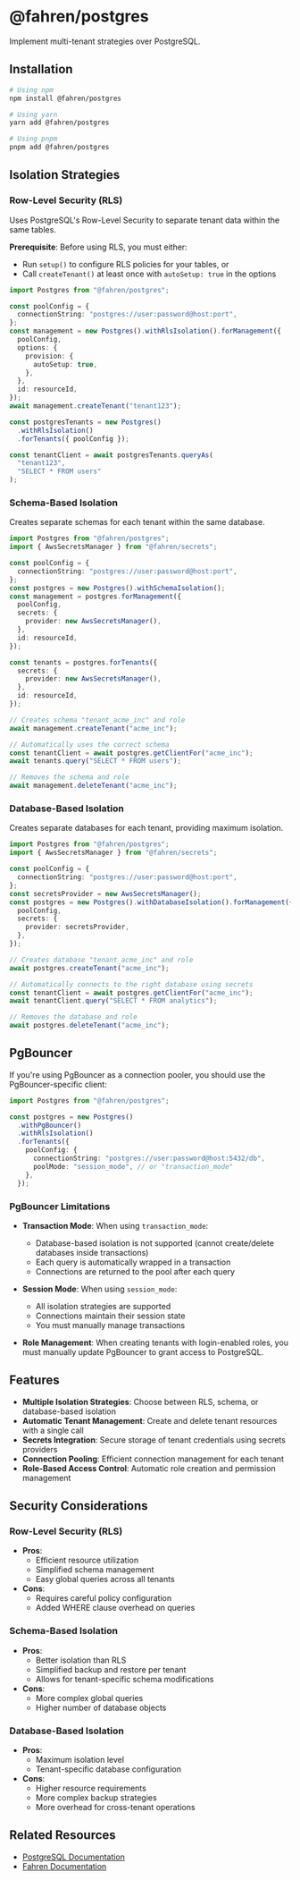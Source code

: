 # @fahren/postgres

Implement multi-tenant strategies over PostgreSQL.

## Installation

```bash
# Using npm
npm install @fahren/postgres

# Using yarn
yarn add @fahren/postgres

# Using pnpm
pnpm add @fahren/postgres
```

## Isolation Strategies

### Row-Level Security (RLS)

Uses PostgreSQL's Row-Level Security to separate tenant data within the same tables.

**Prerequisite**: Before using RLS, you must either:

- Run `setup()` to configure RLS policies for your tables, or
- Call `createTenant()` at least once with `autoSetup: true` in the options

```typescript
import Postgres from "@fahren/postgres";

const poolConfig = {
  connectionString: "postgres://user:password@host:port",
};
const management = new Postgres().withRlsIsolation().forManagement({
  poolConfig,
  options: {
    provision: {
      autoSetup: true,
    },
  },
  id: resourceId,
});
await management.createTenant("tenant123");

const postgresTenants = new Postgres()
  .withRlsIsolation()
  .forTenants({ poolConfig });

const tenantClient = await postgresTenants.queryAs(
  "tenant123",
  "SELECT * FROM users"
);
```

### Schema-Based Isolation

Creates separate schemas for each tenant within the same database.

```typescript
import Postgres from "@fahren/postgres";
import { AwsSecretsManager } from "@fahren/secrets";

const poolConfig = {
  connectionString: "postgres://user:password@host:port",
};
const postgres = new Postgres().withSchemaIsolation();
const management = postgres.forManagement({
  poolConfig,
  secrets: {
    provider: new AwsSecretsManager(),
  },
  id: resourceId,
});

const tenants = postgres.forTenants({
  secrets: {
    provider: new AwsSecretsManager(),
  },
  id: resourceId,
});

// Creates schema "tenant_acme_inc" and role
await management.createTenant("acme_inc");

// Automatically uses the correct schema
const tenantClient = await postgres.getClientFor("acme_inc");
await tenants.query("SELECT * FROM users");

// Removes the schema and role
await management.deleteTenant("acme_inc");
```

### Database-Based Isolation

Creates separate databases for each tenant, providing maximum isolation.

```typescript
import Postgres from "@fahren/postgres";
import { AwsSecretsManager } from "@fahren/secrets";

const poolConfig = {
  connectionString: "postgres://user:password@host:port",
};
const secretsProvider = new AwsSecretsManager();
const postgres = new Postgres().withDatabaseIsolation().forManagement({
  poolConfig,
  secrets: {
    provider: secretsProvider,
  },
});

// Creates database "tenant_acme_inc" and role
await postgres.createTenant("acme_inc");

// Automatically connects to the right database using secrets
const tenantClient = await postgres.getClientFor("acme_inc");
await tenantClient.query("SELECT * FROM analytics");

// Removes the database and role
await postgres.deleteTenant("acme_inc");
```

## PgBouncer

If you're using PgBouncer as a connection pooler, you should use the PgBouncer-specific client:

```typescript
import Postgres from "@fahren/postgres";

const postgres = new Postgres()
  .withPgBouncer()
  .withRlsIsolation()
  .forTenants({
    poolConfig: {
      connectionString: "postgres://user:password@host:5432/db",
      poolMode: "session_mode", // or "transaction_mode"
    },
  });
```

### PgBouncer Limitations

- **Transaction Mode**: When using `transaction_mode`:

  - Database-based isolation is not supported (cannot create/delete databases inside transactions)
  - Each query is automatically wrapped in a transaction
  - Connections are returned to the pool after each query

- **Session Mode**: When using `session_mode`:

  - All isolation strategies are supported
  - Connections maintain their session state
  - You must manually manage transactions

- **Role Management**: When creating tenants with login-enabled roles, you must manually update PgBouncer to grant access to PostgreSQL.

## Features

- **Multiple Isolation Strategies**: Choose between RLS, schema, or database-based isolation
- **Automatic Tenant Management**: Create and delete tenant resources with a single call
- **Secrets Integration**: Secure storage of tenant credentials using secrets providers
- **Connection Pooling**: Efficient connection management for each tenant
- **Role-Based Access Control**: Automatic role creation and permission management

## Security Considerations

### Row-Level Security (RLS)

- **Pros**:
  - Efficient resource utilization
  - Simplified schema management
  - Easy global queries across all tenants
- **Cons**:
  - Requires careful policy configuration
  - Added WHERE clause overhead on queries

### Schema-Based Isolation

- **Pros**:
  - Better isolation than RLS
  - Simplified backup and restore per tenant
  - Allows for tenant-specific schema modifications
- **Cons**:
  - More complex global queries
  - Higher number of database objects

### Database-Based Isolation

- **Pros**:
  - Maximum isolation level
  - Tenant-specific database configuration
- **Cons**:
  - Higher resource requirements
  - More complex backup strategies
  - More overhead for cross-tenant operations

## Related Resources

- [PostgreSQL Documentation](https://www.postgresql.org/docs/)
- [Fahren Documentation](https://github.com/fahrenhq/fahren)
